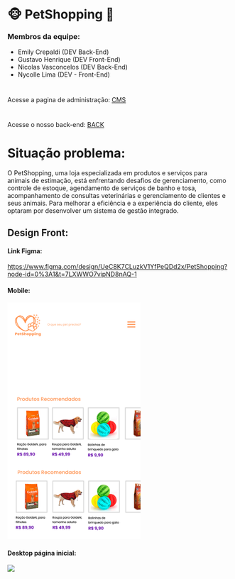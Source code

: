 # 🐵 PetShopping 🐶

### Membros da equipe:
<ul>
<li> Emily Crepaldi (DEV Back-End)</li>
<li> Gustavo Henrique (DEV Front-End)</li>
<li> Nicolas Vasconcelos (DEV Back-End)</li>
<li> Nycolle Lima (DEV - Front-End)</li>
</ul>

#
Acesse a pagina de administração:
<a href="https://nvpetri.github.io/CMS-Petshop/">CMS</a>

#

#
Acesse o nosso back-end:
<a href="https://github.com/nvpetri/Back-Petshop">BACK</a>

#

# Situação problema:

O PetShopping, uma loja especializada em produtos e serviços para animais de estimação, está enfrentando desafios de gerenciamento, como controle de estoque, agendamento de serviços de banho e tosa, acompanhamento de consultas veterinárias e gerenciamento de clientes e seus animais. Para melhorar a eficiência e a experiência do cliente, eles optaram por desenvolver um sistema de gestão integrado.

## Design Front:

#### Link Figma:
<a>https://www.figma.com/design/UeC8K7CLuzkV1YfPeQDd2x/PetShopping?node-id=0%3A1&t=7LXWWO7vipND8nAQ-1</a>

#### Mobile:
<img src="./imgs(readme)/mobile.png" width='300'>

#### Desktop página inicial:
<img src="./imgs(readme)/desktop-pg.png" width='1000'>
